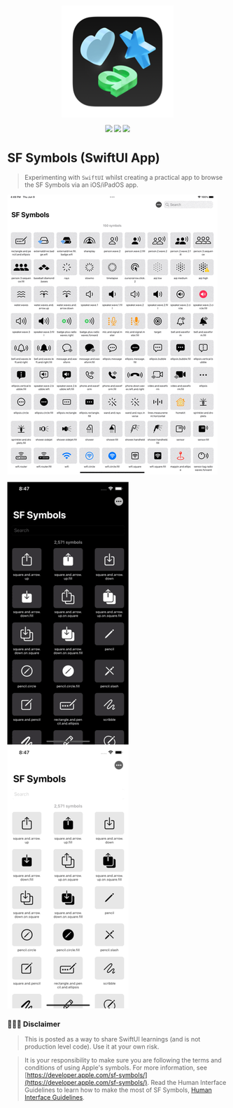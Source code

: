 <p align="center"><img src="images/sfsymbols-logo.png"></p>

<p align="center">
    <img src="https://img.shields.io/badge/iOS-16+-blue.svg" />
    <img src="https://img.shields.io/badge/Xcode-14+-brightgreen.svg" />
    <img src="https://img.shields.io/badge/SF Symbols beta-4.0 (76.1)-lightgray.svg" />
</p>

# SF Symbols (SwiftUI App)
> Experimenting with `SwiftUI` whilst creating a practical app to browse the SF Symbols via an iOS/iPadOS app.

<img src="images/variable.gif">

<img src="images/search.gif"> <img src="images/sort.gif">

### 👨🏻‍⚖️ Disclaimer

> This is posted as a way to share SwiftUI learnings (and is not production level code). Use it at your own risk.

> It is your responsibility to make sure you are following the terms and conditions of using Apple's symbols. For more information, see [https://developer.apple.com/sf-symbols/](https://developer.apple.com/sf-symbols/). Read the Human Interface Guidelines to learn how to make the most of SF Symbols, [Human Interface Guidelines](https://developer.apple.com/design/human-interface-guidelines/sf-symbols/overview/).

